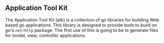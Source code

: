 ## Application Tool Kit

The Application Tool Kit (atk) is a collection of go libraries for building Web based go applications. This library is designed to provide tools to build on go's `net/http` package.
The first use of this is going to be to generate files for model, view, controller applications.

